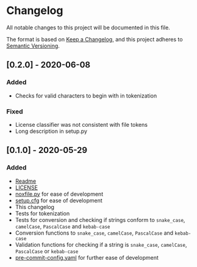 # Changelog
All notable changes to this project will be documented in this file.

The format is based on [Keep a Changelog](https://keepachangelog.com/en/1.0.0/),
and this project adheres to [Semantic Versioning](https://semver.org/spec/v2.0.0.html).
## [0.2.0] - 2020-06-08
### Added
- Checks for valid characters to begin with in tokenization
### Fixed
- License classifier was not consistent with file tokens
- Long description in setup.py


## [0.1.0] - 2020-05-29
### Added
- [Readme](./README.md)
- [LICENSE](./LICENSE)
- [noxfile.py](./noxfile.py) for ease of development
- [setup.cfg](./setup.cfg) for ease of development
- This changelog
- Tests for tokenization
- Tests for conversion and checking if strings conform to `snake_case`, `camelCase`, `PascalCase` and `kebab-case`
- Conversion functions to `snake_case`, `camelCase`, `PascalCase` and `kebab-case`
- Validation functions for checking if a string is `snake_case`, `camelCase`, `PascalCase` or `kebab-case`
- [pre-commit-config.yaml](./.pre-commit-config.yaml) for further ease of development
